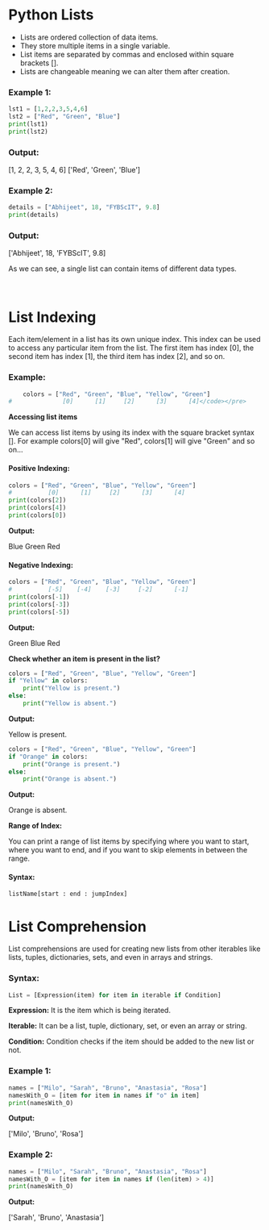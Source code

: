 <h1>Python Lists</h1>

<ul>
<li>Lists are ordered collection of data items.</li>
<li>They store multiple items in a single variable.</li>
<li>List items are separated by commas and enclosed within square brackets [].</li>
<li>Lists are changeable meaning we can alter them after creation.</li>
</ul>

<h3>Example 1:</h3>

```python
lst1 = [1,2,2,3,5,4,6]
lst2 = ["Red", "Green", "Blue"]
print(lst1)
print(lst2)
```

<h3>Output:</h3>

[1, 2, 2, 3, 5, 4, 6]
['Red', 'Green', 'Blue']


<h3>Example 2:</h3>

```python
details = ["Abhijeet", 18, "FYBScIT", 9.8]
print(details)
```

<h3>Output:</h3>

['Abhijeet', 18, 'FYBScIT', 9.8]

As we can see, a single list can contain items of different data types.

<br>

<h1>List Indexing</h1>

<p>Each item/element in a list has its own unique index. This index can be used to access any particular item from the list. The first item has index [0], the second item has index [1], the third item has index [2], and so on.</p>

<h3>Example:</h3>

```python
    colors = ["Red", "Green", "Blue", "Yellow", "Green"]
#              [0]      [1]     [2]      [3]      [4]</code></pre>
```

<p><strong>Accessing list items</strong></p>

<p>We can access list items by using its index with the square bracket syntax []. For example colors[0] will give "Red", colors[1] will give "Green" and so on...</p>

<h4>Positive Indexing:</h4>

```python
colors = ["Red", "Green", "Blue", "Yellow", "Green"]
#          [0]      [1]     [2]      [3]      [4]
print(colors[2])
print(colors[4])
print(colors[0])
```


<strong>Output:</strong>

Blue
Green
Red

<h4>Negative Indexing:</h4>

```python
colors = ["Red", "Green", "Blue", "Yellow", "Green"]
#          [-5]    [-4]    [-3]     [-2]      [-1]
print(colors[-1])
print(colors[-3])
print(colors[-5])
```

<strong>Output:</strong>

Green
Blue
Red

<strong>Check whether an item is present in the list?</strong>

```python
colors = ["Red", "Green", "Blue", "Yellow", "Green"]
if "Yellow" in colors:
    print("Yellow is present.")
else:
    print("Yellow is absent.")
```

<strong>Output:</strong>

Yellow is present.

```python
colors = ["Red", "Green", "Blue", "Yellow", "Green"]
if "Orange" in colors:
    print("Orange is present.")
else:
    print("Orange is absent.")
```

<strong>Output:</strong>

Orange is absent.


<strong>Range of Index:</strong>

<p>You can print a range of list items by specifying where you want to start, where you want to end, and if you want to skip elements in between the range.</p>

<h4>Syntax:</h4>

```python
listName[start : end : jumpIndex]
```


<h1>List Comprehension</h1>

<p>List comprehensions are used for creating new lists from other iterables like lists, tuples, dictionaries, sets, and even in arrays and strings.</p>

<h3>Syntax:</h3>

```python
List = [Expression(item) for item in iterable if Condition]

```

<strong>Expression:</strong> It is the item which is being iterated.
    
<strong>Iterable:</strong> It can be a list, tuple, dictionary, set, or even an array or string.

<strong>Condition:</strong> Condition checks if the item should be added to the new list or not.

<h3>Example 1:</h3>

```python
names = ["Milo", "Sarah", "Bruno", "Anastasia", "Rosa"]
namesWith_O = [item for item in names if "o" in item]
print(namesWith_O)
```

<strong>Output:</strong>

['Milo', 'Bruno', 'Rosa']

<h3>Example 2:</h3>

```python
names = ["Milo", "Sarah", "Bruno", "Anastasia", "Rosa"]
namesWith_O = [item for item in names if (len(item) > 4)]
print(namesWith_O)
```

<strong>Output:</strong>

['Sarah', 'Bruno', 'Anastasia']
